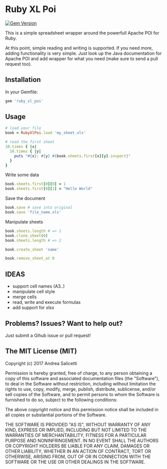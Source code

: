 
Ruby XL Poi
=========

[![Gem Version](https://badge.fury.io/rb/ruby_xl_poi.svg)](http://badge.fury.io/rb/ruby_xl_poi)

This is a simple spreadsheet wrapper around the powerfull Apache POI for Ruby.

At this point, simple reading and writing is supported. If you need more, adding functionality is very simple.
Just look up the Java documentation for Apache POI and add wrapper for what you need (make sure to send a pull request too).


Installation
---------------------
In your Gemfile:
```ruby
gem 'ruby_xl_poi'
```

Usage
---------------------
```ruby
# load your file
book = RubyXlPoi.load 'my_sheet.xls'

# read the first sheet
10.times { |x|
  10.times { |y|
    puts "#{x}: #{y} #{book.sheets.first[x][y].inspect}"
  }
}
```

Write some data
```ruby
book.sheets.first[0][0] = 1
book.sheets.first[0][1] = "Hello World"
```

Save the document

```ruby
book.save # save into original
book.save 'file_name.xls'
```

Manipulate sheets

```ruby
book.sheets.length # => 1
book.clone_sheet(0)
book.sheets.length # => 2
```

```ruby
book.create_sheet 'name'
```

```ruby
book.remove_sheet_at 0
```


IDEAS
-----
 - support cell names (A3..)
 - manipulate cell style
 - merge cells
 - read, write and execute formulas
 - add support for xlsx


Problems? Issues? Want to help out?
---------------------
Just submit a Gihub issue or pull request!

The MIT License (MIT)
---------------------
Copyright (c) 2017 Andrea Salicetti

Permission is hereby granted, free of charge, to any person obtaining a copy of
this software and associated documentation files (the "Software"), to deal in
the Software without restriction, including without limitation the rights to
use, copy, modify, merge, publish, distribute, sublicense, and/or sell copies of
the Software, and to permit persons to whom the Software is furnished to do so,
subject to the following conditions:

The above copyright notice and this permission notice shall be included in all
copies or substantial portions of the Software.

THE SOFTWARE IS PROVIDED "AS IS", WITHOUT WARRANTY OF ANY KIND, EXPRESS OR
IMPLIED, INCLUDING BUT NOT LIMITED TO THE WARRANTIES OF MERCHANTABILITY, FITNESS
FOR A PARTICULAR PURPOSE AND NONINFRINGEMENT. IN NO EVENT SHALL THE AUTHORS OR
COPYRIGHT HOLDERS BE LIABLE FOR ANY CLAIM, DAMAGES OR OTHER LIABILITY, WHETHER
IN AN ACTION OF CONTRACT, TORT OR OTHERWISE, ARISING FROM, OUT OF OR IN
CONNECTION WITH THE SOFTWARE OR THE USE OR OTHER DEALINGS IN THE SOFTWARE.

